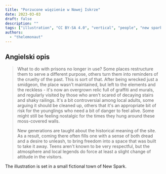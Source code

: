 ```yaml
---
title: "Porzucone więzienie w Nowej Iskrze"
date: 2023-03-03
draft: false
description: ""
tags: ["illustration", "CC BY-SA 4.0", "vertical", "people", "new spark"]
authors:
  - "thelemonaut"
---
```


## Angielski opis

> What to do with prisons no longer in use? Some places restructure them to serve a different purpose, others turn them into reminders of the cruelty of the past. This is sort of that. After being wrecked just a smidgeon, the place wasn't maintained, but left to the elements and the reckless - it's now an overgrown relic full of graffiti and murals, and regularly visited by those who aren't scared of decaying stairs and shaky railings. It's a bit controversial among local adults, some arguing it should be cleaned up, others that it's an appropriate bit of risk for the younglings who need a bit of danger to feel alive. Some might still be feeling nostalgic for the times they hung around these moss-covered walls.
>
> New generations are taught about the historical meaning of the site. As a result, coming there often fills one with a sense of both dread and a desire to unleash, to bring freedom into a space that was built to take it away. Teens aren't known to be very respectful, but the atmosphere and local legends do force at least a slight change of attitude in the visitors.

The illustration is set in a small fictional town of New Spark.